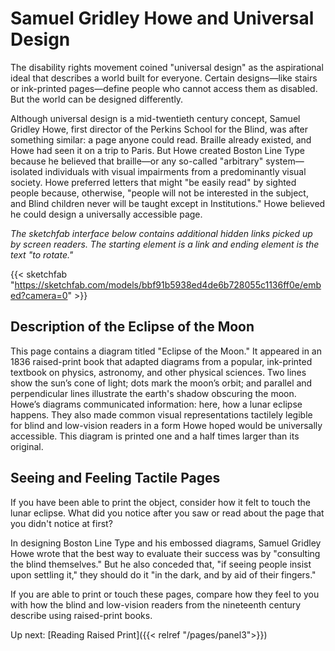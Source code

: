 # Samuel Gridley Howe and Universal Design

The disability rights movement coined "universal design" as the aspirational ideal that describes a world built for everyone. Certain designs—like stairs or ink-printed pages—define people who cannot access them as disabled. But the world can be designed differently.

Although universal design is a mid-twentieth century concept, Samuel Gridley Howe, first director of the Perkins School for the Blind, was after something similar: a page anyone could read. Braille already existed, and Howe had seen it on a trip to Paris. But Howe created Boston Line Type because he believed that braille—or any so-called "arbitrary" system—isolated individuals with visual impairments from a predominantly visual society. Howe preferred letters that might "be easily read" by sighted people because, otherwise, "people will not be interested in the subject, and Blind children never will be taught except in Institutions." Howe believed he could design a universally accessible page.

*The sketchfab interface below contains additional hidden links picked up by screen readers. The starting element is a link and ending element is the text "to rotate."*

{{< sketchfab "https://sketchfab.com/models/bbf91b5938ed4de6b728055c1136ff0e/embed?camera=0" >}}

## Description of the Eclipse of the Moon

This page contains a diagram titled "Eclipse of the Moon." It appeared in an 1836 raised-print book that adapted diagrams from a popular, ink-printed textbook on physics, astronomy, and other physical sciences. Two lines show the sun’s cone of light; dots mark the moon’s orbit; and parallel and perpendicular lines illustrate the earth's shadow obscuring the moon. Howe’s diagrams communicated information: here, how a lunar eclipse happens. They also made common visual representations tactilely legible for blind and low-vision readers in a form Howe hoped would be universally accessible. This diagram is printed one and a half times larger than its original.

 
## Seeing and Feeling Tactile Pages 

If you have been able to print the object, consider how it felt to touch the lunar eclipse. What did you notice after you saw or read about the page that you didn't notice at first?

In designing Boston Line Type and his embossed diagrams, Samuel Gridley Howe wrote that the best way to evaluate their success was by "consulting the blind themselves." But he also conceded that, "if seeing people insist upon settling it," they should do it "in the dark, and by aid of their fingers."

If you are able to print or touch these pages, compare how they feel to you with how the blind and low-vision readers from the nineteenth century describe using raised-print books. 

Up next: [Reading Raised Print]({{< relref "/pages/panel3">}}) 